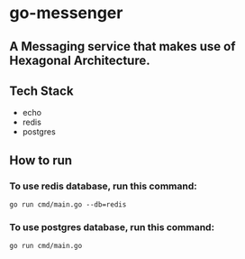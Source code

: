 # go-messenger
## A Messaging service that makes use of Hexagonal Architecture.

## Tech Stack
* echo
* redis
* postgres

## How to run
### To use redis database, run this command:
`go run cmd/main.go --db=redis`
 
 ### To use postgres database, run this command:
`go run cmd/main.go`